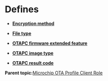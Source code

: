 # Defines

-   **[Encryption method](GUID-52FF3AE7-F385-4388-8777-53513C109A13.md)**  

-   **[File type](GUID-C30E1348-8DF2-4AA6-9F1C-7F3D6EB12FC3.md)**  

-   **[OTAPC firmware extended feature](GUID-14A52760-9064-4A41-BAAE-AADCEF1BE4A4.md)**  

-   **[OTAPC image type](GUID-F10F9672-17B3-445B-9673-F6E73BFCA3C0.md)**  

-   **[OTAPC result code](GUID-06CE5132-9A89-4C0D-8F78-DF8BB927F8A0.md)**  


**Parent topic:**[Microchip OTA Profile Client Role](GUID-EAF054B2-80EE-4739-80F4-7830F504B27B.md)

